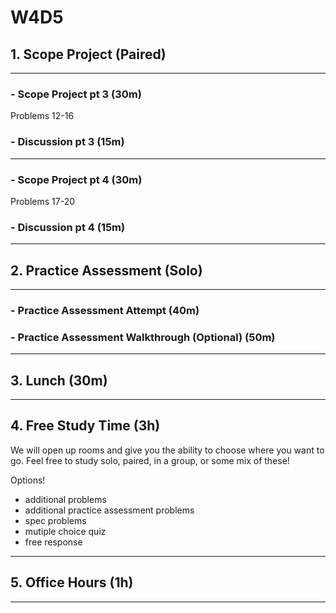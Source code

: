 # W4D5

## 1. Scope Project (Paired)

---

### - Scope Project pt 3 (30m)

Problems 12-16

### - Discussion pt 3 (15m)

---

### - Scope Project pt 4 (30m)

Problems 17-20

### - Discussion pt 4 (15m)

---

## 2. Practice Assessment (Solo)

---

### - Practice Assessment Attempt (40m)

### - Practice Assessment Walkthrough (Optional) (50m)

---

## 3. Lunch (30m)

---

## 4. Free Study Time (3h)

We will open up rooms and give you the ability to choose where you want to go.
Feel free to study solo, paired, in a group, or some mix of these!

Options!

- additional problems
- additional practice assessment problems
- spec problems
- mutiple choice quiz
- free response

---

## 5. Office Hours (1h)

---
